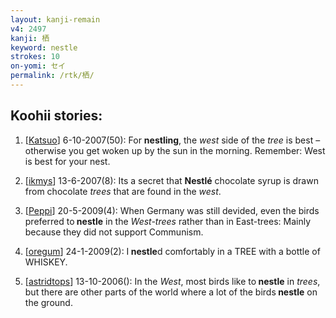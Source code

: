 ```yaml
---
layout: kanji-remain
v4: 2497
kanji: 栖
keyword: nestle
strokes: 10
on-yomi: セイ
permalink: /rtk/栖/
---
```


## Koohii stories: 

1) [<a href="http://kanji.koohii.com/profile/Katsuo">Katsuo</a>] 6-10-2007(50): For <strong>nestling</strong>, the <em>west</em> side of the <em>tree</em> is best – otherwise you get woken up by the sun in the morning. Remember: West is best for your nest.

2) [<a href="http://kanji.koohii.com/profile/ikmys">ikmys</a>] 13-6-2007(8): Its a secret that <strong>Nestlé</strong> chocolate syrup is drawn from chocolate <em>trees</em> that are found in the <em>west</em>.

3) [<a href="http://kanji.koohii.com/profile/Peppi">Peppi</a>] 20-5-2009(4): When Germany was still devided, even the birds preferred to<strong> nestle</strong> in the <em>West-trees</em> rather than in East-trees: Mainly because they did not support Communism.

4) [<a href="http://kanji.koohii.com/profile/oregum">oregum</a>] 24-1-2009(2): I<strong> nestle</strong>d comfortably in a TREE with a bottle of WHISKEY.

5) [<a href="http://kanji.koohii.com/profile/astridtops">astridtops</a>] 13-10-2006(): In the <em>West</em>, most birds like to<strong> nestle</strong> in <em>trees</em>, but there are other parts of the world where a lot of the birds<strong> nestle</strong> on the ground.

